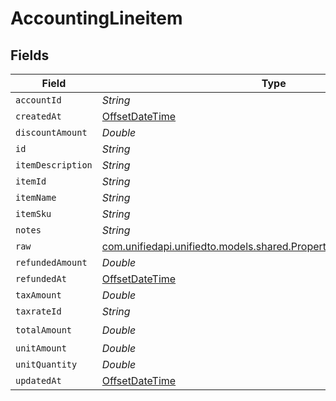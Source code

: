 # AccountingLineitem


## Fields

| Field                                                                                                                        | Type                                                                                                                         | Required                                                                                                                     | Description                                                                                                                  |
| ---------------------------------------------------------------------------------------------------------------------------- | ---------------------------------------------------------------------------------------------------------------------------- | ---------------------------------------------------------------------------------------------------------------------------- | ---------------------------------------------------------------------------------------------------------------------------- |
| `accountId`                                                                                                                  | *String*                                                                                                                     | :heavy_minus_sign:                                                                                                           | N/A                                                                                                                          |
| `createdAt`                                                                                                                  | [OffsetDateTime](https://docs.oracle.com/javase/8/docs/api/java/time/OffsetDateTime.html)                                    | :heavy_minus_sign:                                                                                                           | N/A                                                                                                                          |
| `discountAmount`                                                                                                             | *Double*                                                                                                                     | :heavy_minus_sign:                                                                                                           | N/A                                                                                                                          |
| `id`                                                                                                                         | *String*                                                                                                                     | :heavy_minus_sign:                                                                                                           | N/A                                                                                                                          |
| `itemDescription`                                                                                                            | *String*                                                                                                                     | :heavy_minus_sign:                                                                                                           | N/A                                                                                                                          |
| `itemId`                                                                                                                     | *String*                                                                                                                     | :heavy_minus_sign:                                                                                                           | N/A                                                                                                                          |
| `itemName`                                                                                                                   | *String*                                                                                                                     | :heavy_minus_sign:                                                                                                           | N/A                                                                                                                          |
| `itemSku`                                                                                                                    | *String*                                                                                                                     | :heavy_minus_sign:                                                                                                           | N/A                                                                                                                          |
| `notes`                                                                                                                      | *String*                                                                                                                     | :heavy_minus_sign:                                                                                                           | N/A                                                                                                                          |
| `raw`                                                                                                                        | [com.unifiedapi.unifiedto.models.shared.PropertyAccountingLineitemRaw](../../models/shared/PropertyAccountingLineitemRaw.md) | :heavy_minus_sign:                                                                                                           | N/A                                                                                                                          |
| `refundedAmount`                                                                                                             | *Double*                                                                                                                     | :heavy_minus_sign:                                                                                                           | N/A                                                                                                                          |
| `refundedAt`                                                                                                                 | [OffsetDateTime](https://docs.oracle.com/javase/8/docs/api/java/time/OffsetDateTime.html)                                    | :heavy_minus_sign:                                                                                                           | N/A                                                                                                                          |
| `taxAmount`                                                                                                                  | *Double*                                                                                                                     | :heavy_minus_sign:                                                                                                           | N/A                                                                                                                          |
| `taxrateId`                                                                                                                  | *String*                                                                                                                     | :heavy_minus_sign:                                                                                                           | N/A                                                                                                                          |
| `totalAmount`                                                                                                                | *Double*                                                                                                                     | :heavy_check_mark:                                                                                                           | N/A                                                                                                                          |
| `unitAmount`                                                                                                                 | *Double*                                                                                                                     | :heavy_minus_sign:                                                                                                           | N/A                                                                                                                          |
| `unitQuantity`                                                                                                               | *Double*                                                                                                                     | :heavy_minus_sign:                                                                                                           | N/A                                                                                                                          |
| `updatedAt`                                                                                                                  | [OffsetDateTime](https://docs.oracle.com/javase/8/docs/api/java/time/OffsetDateTime.html)                                    | :heavy_minus_sign:                                                                                                           | N/A                                                                                                                          |